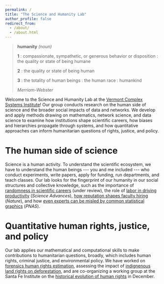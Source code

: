 ```yaml
---
permalink: /
title: "The Science and Humanity Lab"
author_profile: false
redirect_from:
  - /about/
  - /about.html
---
```


<div class="humanity-quote">
  <blockquote>
    <div class="humanity-header">
      <strong>humanity</strong> <em>(noun)</em>
    </div>
    <div class="humanity-content">
      <p><strong>1</strong> : compassionate, sympathetic, or generous behavior or disposition : the quality or state of being humane</p>
      <p><strong>2</strong> : the quality or state of being human</p>
      <p><strong>3</strong> : the totality of human beings : the human race : humankind</p>
      <cite>Merriam-Webster</cite>
    </div>
  </blockquote>
</div>

Welcome to the Science and Humanity Lab at the [Vermont Complex Systems Institute](https://vermontcomplexsystems.org/)! Our group conducts research on the human side of science and the broader social impacts of data and networks. We develop and apply methods drawing on mathematics, network science, and data science to examine how institutions shape scientific careers, how biases and hierarchies propagate through systems, and how quantitative approaches can inform humanitarian questions of rights, justice, and policy. 

The human side of science
======

Science is a human activity. To understand the scientific ecosystem, we have to understand the human beings --- you and me included --- who conduct experiments, write papers, apply for funding, run departments, and teach classes. Our lab looks for the fingerprint of our humanity in our social structures and collective knowledge, such as the importance of [randomness in scientific careers](https://arxiv.org/abs/2309.04414) (under review), the role of [labor in driving productivity](https://www.science.org/doi/10.1126/sciadv.abq7056) (_Science Advances_), [how reputation shapes faculty hiring](https://www.nature.com/articles/s41586-022-05222-x#Bib1) (_Nature_), and how [even experts can be misled by common statistical graphics](https://www.pnas.org/doi/full/10.1073/pnas.1702121114) (_PNAS_).


Quantitative human rights, justice, and policy
======

Our lab applies our mathematical and computational skills to make contributions to humanitarian questions, broadly, which includes human rights, criminal justice, and environmental policy. We have worked on [forensics human rights estimation](https://hrdag.org/tech-notes/implementing-lcmcr-in-stan.html), assessing the impact of [indignenous land rights on deforestation](https://academic.oup.com/pnasnexus/article/2/1/pgac287/7005261?login=false), and are co-organizing a working group at the Santa Fe Institute on the [historical evolution of human rights](https://www.santafe.edu/events/understanding-the-historical-forces-driving-expansions-of-human-rights) in December.
